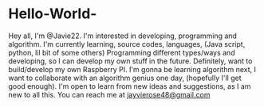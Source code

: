 # Hello-World-
Hey all, I'm @Javie22. I'm interested in developing, programming and algorithm. I'm currently learning, source codes, languages, (Java script, python, lil bit of some others) Programming different types/ways and developing, so I can develop my own stuff in the future. Definitely, want to build/develop my own Raspberry PI. I'm gonna be learning algorithm next, I want to collaborate with an algorithm genius one day, (hopefully I'll get good enough). I'm open to learn from new ideas and suggestions, as I am new to all this. You can reach me at jayvierose48@gmail.com 
